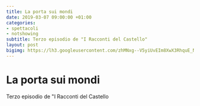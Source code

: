 ```yaml
---
title: La porta sui mondi
date: 2019-03-07 09:00:00 +01:00
categories:
- spettacoli
- notshowing
subtitle: Terzo episodio de "I Racconti del Castello"
layout: post
bigimg: https://lh3.googleusercontent.com/zhMNxg--V5yiUvEIm8XwX3RhquE_N9MmSdWGt4JF3s7rM6y6IfXgrdyK8GFaGeqG31vzANnXMzVYd9iK7afUCZ5G8z_ioU1BhUJYfsdIUTFAHiOVnHow_sZOFFkTut_5d6pQSZsl5vKgq0YpLQlt_TL4YFbiCsrFbbZEVPt_olB5uGK0Le0RYl4dNnoXWg97iLmRb2UkJpIMgw-b9oHuP9Ktm5N1_YKfz2EHPaXSje39b4P8gJVa9lBp-H_ocxy96IewzctV0-1UyUkItLbbw6DxoH8t1FejX6v1sDpQBAaa0ZQqbKALo335I4dH3KbH3HoCetxqeGEMHby9w0gYIwEb7MegVPxeKCq8q5i9PkZnSuYhnnTZssR33K9q1EFlPyppAmK_NbUgF5D_5ww1GtTJINoLn7pf_jNHlEhaZFbdUAwOtqeEfm9LAtx9nTjB3Ei97hOxRF0KtZAB6VTPVp_hXxAW1DA6G6Lp8uINbs7BdCK0sTCPvQ0qWgQiYYs4C89SZEdL5nlmc8unW7qbAzgh4Fql8BNQljMPI957VASp1PE2z_QMFNHeIooD_x0QofbooR9CLWnouQcSQGKISGOI6y7zrP6amhxi_zGuG9D6it_jMnNCVlYtWr21vzIWkzKAWFrGNCL4SuA0lPEkXrzAu-FZOca4nSRE3dt4yxsy_zXObHH-qLZADIkcLh3_NlCTMxpGOUpfh8fQmoCuBz-oFw=w2021-h1347-no
---
```


# La porta sui mondi
Terzo episodio de "I Racconti del Castello

